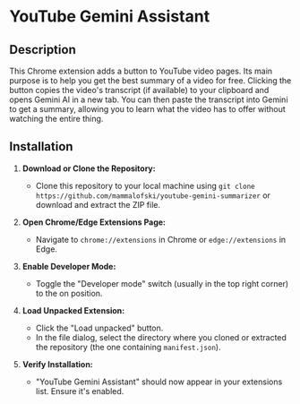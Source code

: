 # YouTube Gemini Assistant

## Description

This Chrome extension adds a button to YouTube video pages. Its main purpose is to help you get the best summary of a video for free. Clicking the button copies the video's transcript (if available) to your clipboard and opens Gemini AI in a new tab. You can then paste the transcript into Gemini to get a summary, allowing you to learn what the video has to offer without watching the entire thing.

## Installation

1.  **Download or Clone the Repository:**
    *   Clone this repository to your local machine using `git clone https://github.com/mammalofski/youtube-gemini-summarizer` or download and extract the ZIP file.

2.  **Open Chrome/Edge Extensions Page:**
    *   Navigate to `chrome://extensions` in Chrome or `edge://extensions` in Edge.

3.  **Enable Developer Mode:**
    *   Toggle the "Developer mode" switch (usually in the top right corner) to the on position.

4.  **Load Unpacked Extension:**
    *   Click the "Load unpacked" button.
    *   In the file dialog, select the directory where you cloned or extracted the repository (the one containing `manifest.json`).

5.  **Verify Installation:**
    *   "YouTube Gemini Assistant" should now appear in your extensions list. Ensure it's enabled.